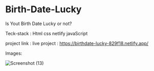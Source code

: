 # Birth-Date-Lucky
Is Yout Birth Date Lucky or not?


Teck-stack : Html css netlify javaScript

project link : live project : https://birthdate-lucky-829f18.netlify.app/

Images:


![Screenshot (13)](https://user-images.githubusercontent.com/106957781/193871341-2ca8fda8-42eb-47fd-8f09-ee7083097d68.png)
